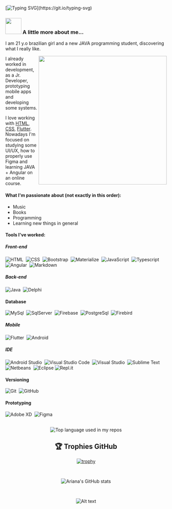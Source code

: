 [![Typing SVG](https://readme-typing-svg.herokuapp.com?font=inconsolata&size=35&color=22899F&center=true&width=600&height=80&lines=Hello+World%2C+it's+me%2C+Ariana%F0%9F%8C%8E!)](https://git.io/typing-svg)

### <img src="https://media.giphy.com/media/VgCDAzcKvsR6OM0uWg/giphy.gif" width="50"> A little more about me...
I am 21 y.o brazilian girl and a new JAVA programming student, discovering what I really like. 

<img align="right" src="https://images4.programmerclick.com/764/d9/d963b866b9df02ad89b354a3b23dfafc.gif" width="400" style="max-width: 100%;">

I already worked in development, as a Jr. Developer, prototyping mobile apps and developing some systems.

I love working with [HTML](https://www.w3schools.com/html/),
[CSS](https://www.w3schools.com/css/), [Flutter](https://flutter.dev/).
Nowadays I'm focused on studying some UI/UX, how to properly use Figma and learning JAVA + Angular on an online course.
<br>

#### What I'm passionate about (not exactly in this order):
* Music
* Books
* Programming
* Learning new things in general

#### Tools I've worked:

##### Front-end
![HTML](https://img.shields.io/badge/-HTML-black?style=flat&logo=HTML5)&nbsp;
![CSS](https://img.shields.io/badge/-CSS-black?style=flat&logo=CSS3&logoColor=1572B6)&nbsp;
![Bootstrap](https://img.shields.io/badge/-Bootstrap-black?style=flat&logo=bootstrap)&nbsp;
![Materialize](https://img.shields.io/badge/-Materialize-black?style=flat&logo=Material-design&logoColor=red)&nbsp;
![JavaScript](https://img.shields.io/badge/-JavaScript-black?style=flat&logo=javascript)&nbsp;
![Typescript](https://img.shields.io/badge/-Typescript-black?style=flat&logo=typescript)&nbsp;
![Angular](https://img.shields.io/badge/-Angular-black?style=flat&logo=angular&logoColor=red)&nbsp;
![Markdown](https://img.shields.io/badge/-Markdown-black?style=flat&logo=markdown)&nbsp;

##### Back-end

![Java](https://img.shields.io/badge/-Java-black?style=flat&logo=Java)&nbsp; ![Delphi](https://img.shields.io/badge/-Delphi-black?style=flat&logo=Delphi&logoColor=ff0000)&nbsp;

#### Database
![MySql](https://img.shields.io/badge/-MySql-black?style=flat&logo=mysql)&nbsp;
![SqlServer](https://img.shields.io/badge/-SqlServer-black?style=flat&logo=microsoft-Sql-Server)&nbsp;
![Firebase](https://img.shields.io/badge/-Firebase-black?style=flat&logo=firebase)&nbsp;
![PostgreSql](https://img.shields.io/badge/-PostgreSql-black?style=flat&logo=postgresql)&nbsp;
![Firebird](https://img.shields.io/badge/-Firebird-black?style=flat&logo=firebird)&nbsp;

##### Mobile
![Flutter](https://img.shields.io/badge/-Flutter-black?style=flat&logo=Flutter&logoColor=13b9fd)&nbsp;
![Android](https://img.shields.io/badge/-Android-black?style=flat&logo=Android&logoColor=green)&nbsp;

##### IDE
![Android Studio](https://img.shields.io/badge/-Android%20Studio-black?style=flat&logo=Android+Studio&logoColor=green)&nbsp;
![Visual Studio Code](https://img.shields.io/badge/-Visual%20Studio%20Code-black?style=flat&logo=visual-studio-code&logoColor=007ACC)&nbsp;
![Visual Studio](https://img.shields.io/badge/-Visual%20Studio-black?style=flat&logo=visual-studio&logoColor=purple)&nbsp;
![Sublime Text](https://img.shields.io/badge/-Sublime-black?style=flat&logo=sublime-text)&nbsp;
![Netbeans](https://img.shields.io/badge/-Netbeans-black?style=flat&logo=netbeans)&nbsp;
![Eclipse](https://img.shields.io/badge/-Eclipse-black?style=flat&logo=eclipse-ide&logoColor=orange)
![Repl.it](https://img.shields.io/badge/-Repl.it-black?style=flat&logo=replit)&nbsp;


#### Versioning
![Git](https://img.shields.io/badge/-Git-black?style=flat&logo=git)&nbsp;
![GitHub](https://img.shields.io/badge/-GitHub-black?style=flat&logo=github)&nbsp;

#### Prototyping
![Adobe XD](https://img.shields.io/badge/-Adobe_XD-black?style=flat&logo=adobe-xd&logoColor=ff0000)&nbsp;
![Figma](https://img.shields.io/badge/-Figma-black?style=flat&logo=figma)&nbsp;

<br>

<div align="center">




  <img width="" src="https://github-readme-stats.vercel.app/api/top-langs/?username=ariana-ssilva&layout=compact&card_width=300" alt="Top language used in my repos" />

  <br>
  

 ##  🏆 Trophies GitHub

[![trophy](https://github-profile-trophy.vercel.app/?username=ariana-ssilva&row=2&&margin-w=20)](https://github.com/ariana-ssilva)

  
  <br>

  ![Ariana's GitHub stats](https://github-readme-stats.vercel.app/api?username=ariana-ssilva&show_icons=true&theme=nightowl )

  <br>

![Alt text](https://spotify-recently-played-readme.vercel.app/api?user=2244oudaeu73z4y26xcrvznzy)

</div>